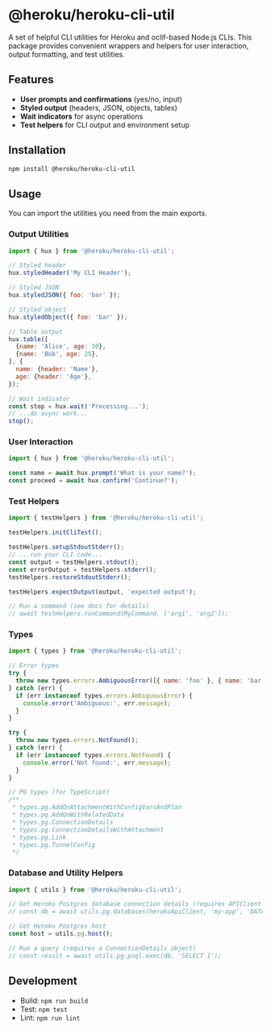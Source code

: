 # @heroku/heroku-cli-util

A set of helpful CLI utilities for Heroku and oclif-based Node.js CLIs. This
package provides convenient wrappers and helpers for user interaction, output
formatting, and test utilities.

## Features

- **User prompts and confirmations** (yes/no, input)
- **Styled output** (headers, JSON, objects, tables)
- **Wait indicators** for async operations
- **Test helpers** for CLI output and environment setup

## Installation

```bash
npm install @heroku/heroku-cli-util
```

## Usage

You can import the utilities you need from the main exports.

### Output Utilities

```js
import { hux } from '@heroku/heroku-cli-util';

// Styled header
hux.styledHeader('My CLI Header');

// Styled JSON
hux.styledJSON({ foo: 'bar' });

// Styled object
hux.styledObject({ foo: 'bar' });

// Table output
hux.table([
  {name: 'Alice', age: 30},
  {name: 'Bob', age: 25},
], {
  name: {header: 'Name'},
  age: {header: 'Age'},
});

// Wait indicator
const stop = hux.wait('Processing...');
// ...do async work...
stop();
```

### User Interaction

```js
import { hux } from '@heroku/heroku-cli-util';

const name = await hux.prompt('What is your name?');
const proceed = await hux.confirm('Continue?');
```

### Test Helpers

```js
import { testHelpers } from '@heroku/heroku-cli-util';

testHelpers.initCliTest();

testHelpers.setupStdoutStderr();
// ...run your CLI code...
const output = testHelpers.stdout();
const errorOutput = testHelpers.stderr();
testHelpers.restoreStdoutStderr();

testHelpers.expectOutput(output, 'expected output');

// Run a command (see docs for details)
// await testHelpers.runCommand(MyCommand, ['arg1', 'arg2']);
```

### Types

```js
import { types } from '@heroku/heroku-cli-util';

// Error types
try {
  throw new types.errors.AmbiguousError([{ name: 'foo' }, { name: 'bar' }], 'addon');
} catch (err) {
  if (err instanceof types.errors.AmbiguousError) {
    console.error('Ambiguous:', err.message);
  }
}

try {
  throw new types.errors.NotFound();
} catch (err) {
  if (err instanceof types.errors.NotFound) {
    console.error('Not found:', err.message);
  }
}

// PG types (for TypeScript)
/**
 * types.pg.AddOnAttachmentWithConfigVarsAndPlan
 * types.pg.AddOnWithRelatedData
 * types.pg.ConnectionDetails
 * types.pg.ConnectionDetailsWithAttachment
 * types.pg.Link
 * types.pg.TunnelConfig
 */
```

### Database and Utility Helpers

```js
import { utils } from '@heroku/heroku-cli-util';

// Get Heroku Postgres database connection details (requires APIClient from @heroku-cli/command)
// const db = await utils.pg.databases(herokuApiClient, 'my-app', 'DATABASE_URL');

// Get Heroku Postgres host
const host = utils.pg.host();

// Run a query (requires a ConnectionDetails object)
// const result = await utils.pg.psql.exec(db, 'SELECT 1');
```

## Development

- Build: `npm run build`
- Test: `npm test`
- Lint: `npm run lint`
